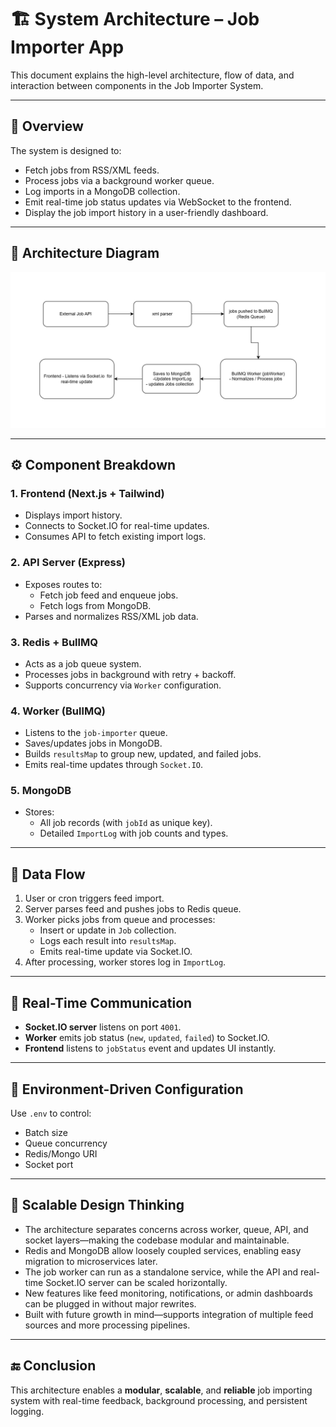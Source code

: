 # 🏗️ System Architecture – Job Importer App

This document explains the high-level architecture, flow of data, and interaction between components in the Job Importer System.

---

## 📌 Overview

The system is designed to:

- Fetch jobs from RSS/XML feeds.
- Process jobs via a background worker queue.
- Log imports in a MongoDB collection.
- Emit real-time job status updates via WebSocket to the frontend.
- Display the job import history in a user-friendly dashboard.

---

## 🧱 Architecture Diagram

![Architecture Diagram](./job-importer-diagram.png)



---


## ⚙️ Component Breakdown

### 1. **Frontend (Next.js + Tailwind)**
- Displays import history.
- Connects to Socket.IO for real-time updates.
- Consumes API to fetch existing import logs.

### 2. **API Server (Express)**
- Exposes routes to:
  - Fetch job feed and enqueue jobs.
  - Fetch logs from MongoDB.
- Parses and normalizes RSS/XML job data.

### 3. **Redis + BullMQ**
- Acts as a job queue system.
- Processes jobs in background with retry + backoff.
- Supports concurrency via `Worker` configuration.

### 4. **Worker (BullMQ)**
- Listens to the `job-importer` queue.
- Saves/updates jobs in MongoDB.
- Builds `resultsMap` to group new, updated, and failed jobs.
- Emits real-time updates through `Socket.IO`.

### 5. **MongoDB**
- Stores:
  - All job records (with `jobId` as unique key).
  - Detailed `ImportLog` with job counts and types.

---

## 🔁 Data Flow

1. User or cron triggers feed import.
2. Server parses feed and pushes jobs to Redis queue.
3. Worker picks jobs from queue and processes:
   - Insert or update in `Job` collection.
   - Logs each result into `resultsMap`.
   - Emits real-time update via Socket.IO.
4. After processing, worker stores log in `ImportLog`.

---

## 🔌 Real-Time Communication

- **Socket.IO server** listens on port `4001`.
- **Worker** emits job status (`new`, `updated`, `failed`) to Socket.IO.
- **Frontend** listens to `jobStatus` event and updates UI instantly.

---

## 📐 Environment-Driven Configuration

Use `.env` to control:
- Batch size
- Queue concurrency
- Redis/Mongo URI
- Socket port

---

## 🔁 Scalable Design Thinking

- The architecture separates concerns across worker, queue, API, and socket layers—making the codebase modular and maintainable.
- Redis and MongoDB allow loosely coupled services, enabling easy migration to microservices later.
- The job worker can run as a standalone service, while the API and real-time Socket.IO server can be scaled horizontally.
- New features like feed monitoring, notifications, or admin dashboards can be plugged in without major rewrites.
- Built with future growth in mind—supports integration of multiple feed sources and more processing pipelines.

---


## 🔚 Conclusion

This architecture enables a **modular**, **scalable**, and **reliable** job importing system with real-time feedback, background processing, and persistent logging.


